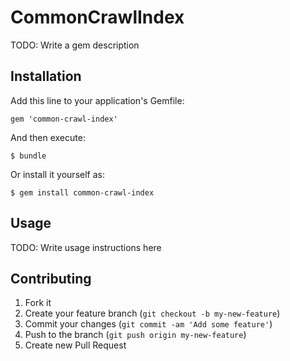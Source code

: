 # CommonCrawlIndex

TODO: Write a gem description

## Installation

Add this line to your application's Gemfile:

    gem 'common-crawl-index'

And then execute:

    $ bundle

Or install it yourself as:

    $ gem install common-crawl-index

## Usage

TODO: Write usage instructions here

## Contributing

1. Fork it
2. Create your feature branch (`git checkout -b my-new-feature`)
3. Commit your changes (`git commit -am 'Add some feature'`)
4. Push to the branch (`git push origin my-new-feature`)
5. Create new Pull Request
